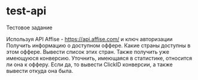 # test-api

Тестовое задание

Используя API Affise - https://api.affise.com/
и ключ авторизации
Получить информацию о доступном оффере. Какие страны доступны в этом оффере. Вывести список этих стран.
Также получить уже имеющуюся конверсию. Уточнить, имеющаяся в статистике, относится ли она к офферу.
Если да, то вывести ClickID конверсии, а также вывести откуда она была.
